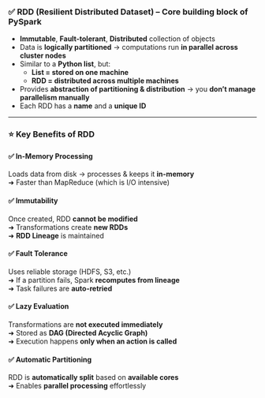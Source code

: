 ### ✅ RDD (Resilient Distributed Dataset) – Core building block of PySpark

- **Immutable**, **Fault-tolerant**, **Distributed** collection of objects
- Data is **logically partitioned** → computations run **in parallel across cluster nodes**
- Similar to a **Python list**, but:
  - **List = stored on one machine**
  - **RDD = distributed across multiple machines**
- Provides **abstraction of partitioning & distribution** → you **don’t manage parallelism manually**
- Each RDD has a **name** and a **unique ID**

---

### ⭐ Key Benefits of RDD

#### ✅ In-Memory Processing
Loads data from disk → processes & keeps it **in-memory**  
➜ Faster than MapReduce (which is I/O intensive)

#### ✅ Immutability
Once created, RDD **cannot be modified**  
➜ Transformations create **new RDDs**  
➜ **RDD Lineage** is maintained

#### ✅ Fault Tolerance
Uses reliable storage (HDFS, S3, etc.)  
➜ If a partition fails, Spark **recomputes from lineage**  
➜ Task failures are **auto-retried**

#### ✅ Lazy Evaluation
Transformations are **not executed immediately**  
➜ Stored as **DAG (Directed Acyclic Graph)**  
➜ Execution happens **only when an action is called**

#### ✅ Automatic Partitioning
RDD is **automatically split** based on **available cores**  
➜ Enables **parallel processing** effortlessly
